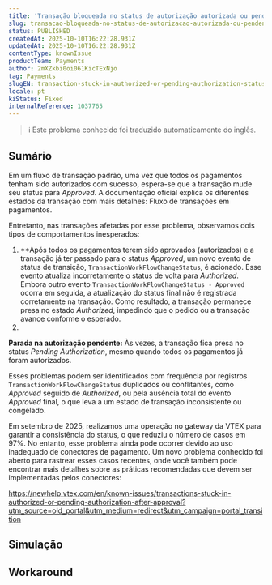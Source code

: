```yaml
---
title: 'Transação bloqueada no status de autorização autorizada ou pendente após ser aprovada'
slug: transacao-bloqueada-no-status-de-autorizacao-autorizada-ou-pendente-apos-ser-aprovada
status: PUBLISHED
createdAt: 2025-10-10T16:22:28.931Z
updatedAt: 2025-10-10T16:22:28.931Z
contentType: knownIssue
productTeam: Payments
author: 2mXZkbi0oi061KicTExNjo
tag: Payments
slugEN: transaction-stuck-in-authorized-or-pending-authorization-status-after-being-approved
locale: pt
kiStatus: Fixed
internalReference: 1037765
---
```


>ℹ️ Este problema conhecido foi traduzido automaticamente do inglês.

## Sumário


Em um fluxo de transação padrão, uma vez que todos os pagamentos tenham sido autorizados com sucesso, espera-se que a transação mude seu status para _Approved_.
A documentação oficial explica os diferentes estados da transação com mais detalhes: Fluxo de transações em pagamentos.

Entretanto, nas transações afetadas por esse problema, observamos dois tipos de comportamentos inesperados:

1. **Após todos os pagamentos terem sido aprovados (autorizados) e a transação já ter passado para o status _Approved_, um novo evento de status de transição, `TransactionWorkFlowChangeStatus`, é acionado. Esse evento atualiza incorretamente o status de volta para _Authorized_. Embora outro evento `TransactionWorkFlowChangeStatus - Approved` ocorra em seguida, a atualização do status final não é registrada corretamente na transação. Como resultado, a transação permanece presa no estado _Authorized_, impedindo que o pedido ou a transação avance conforme o esperado.
2.

**Parada na autorização pendente:** Às vezes, a transação fica presa no status _Pending Authorization_, mesmo quando todos os pagamentos já foram autorizados.



Esses problemas podem ser identificados com frequência por registros `TransactionWorkFlowChangeStatus` duplicados ou conflitantes, como _Approved_ seguido de _Authorized_, ou pela ausência total do evento _Approved_ final, o que leva a um estado de transação inconsistente ou congelado.

Em setembro de 2025, realizamos uma operação no gateway da VTEX para garantir a consistência do status, o que reduziu o número de casos em 97%. No entanto, esse problema ainda pode ocorrer devido ao uso inadequado de conectores de pagamento.
Um novo problema conhecido foi aberto para rastrear esses casos recentes, onde você também pode encontrar mais detalhes sobre as práticas recomendadas que devem ser implementadas pelos conectores:

https://newhelp.vtex.com/en/known-issues/transactions-stuck-in-authorized-or-pending-authorization-after-approval?utm_source=old_portal&utm_medium=redirect&utm_campaign=portal_transition
## Simulação


## Workaround

